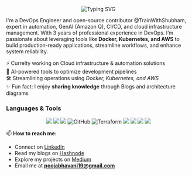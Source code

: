 <p align="center">
  <img src="https://readme-typing-svg.herokuapp.com/?lines=Hello,+tech+explorers!+%F0%9F%91%8B;Welcome+to+my+GitHub;I+am+Pooja+Bhavani;a+DevOps%2FSRE+Engineer!&font=Fira+Code&size=30&duration=4000&pause=1000&color=00FF00&center=true&width=800&height=90" alt="Typing SVG"/>
</p>



I'm a DevOps Engineer and open-source contributor @TrainWithShubham, expert in automation, GenAI (Amazon Q), CI/CD, and cloud infrastructure management. With 3 years of professional experience in DevOps. 
I’m passionate about leveraging tools like **Docker, Kubernetes, and AWS** to build production-ready applications, streamline workflows, and enhance system reliability.


⚡ Currelty working on Cloud infrastructure & automation solutions  
🤖 AI-powered tools to optimize development pipelines  
🛠️ Streamlining operations using *Docker, Kubernetes, and AWS*  
✨ Fun fact: I enjoy **sharing knowledge** through Blogs and architecture diagrams


### Languages & Tools

<p align="center">
  <img src="https://img.shields.io/badge/AWS-FF9900?style=for-the-badge&logo=amazon-aws&logoColor=white" />
  <img src="https://img.shields.io/badge/Bash-4EAA25?style=for-the-badge&logo=gnu-bash&logoColor=white" />
  <img src="https://img.shields.io/badge/Docker-2496ED?style=for-the-badge&logo=docker&logoColor=white" />
  <img src="https://img.shields.io/badge/GitHub-181717?style=for-the-badge&logo=github&logoColor=white" alt="GitHub" />
  <img src="https://img.shields.io/badge/Terraform-7B42BC?style=for-the-badge&logo=terraform&logoColor=white" alt="Terraform" />
  <img src="https://img.shields.io/badge/Kubernetes-326CE5?style=for-the-badge&logo=kubernetes&logoColor=white" />
  <img src="https://img.shields.io/badge/Jenkins-D24939?style=for-the-badge&logo=jenkins&logoColor=white" />
  <img src="https://img.shields.io/badge/Linux-FCC624?style=for-the-badge&logo=linux&logoColor=black" />
  <img src="https://img.shields.io/badge/Grafana-F46800?style=for-the-badge&logo=grafana&logoColor=white" />
</p>



📫 **How to reach me:**  
- Connect on [LinkedIn](https://www.linkedin.com/in/poojabhavani08-devops/)  
- Read my blogs on [Hashnode](https://hashnode.com/@Poojabhavani08)  
- Explore my projects on [Medium](https://medium.com/@poojabhavani19)  
- Email me at **poojabhavani19@gmail.com**
